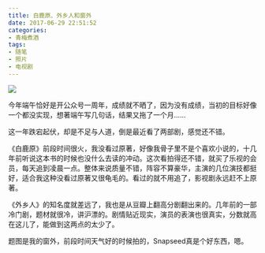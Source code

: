 ```yaml
---
title: 白鹿原、外乡人和窗外
date: 2017-06-29 22:51:52
categories:
- 青梅煮酒
tags:
- 随笔
- 照片
- 电视剧
---
```


![](https://wx2.sinaimg.cn/large/006tNbRwly1fwvwyid54yj30wv0igdm7.jpg)

今年端午恰好是开公众号一周年，成绩就不晒了，因为没有成绩，当初的目标好像一个都没实现，想著端午写几句话，结果又拖了一个月……

这一年跌宕起伏，却是不足与人道，倒是最近看了两部剧，感觉还不错。

《白鹿原》前段时间很火，我没看过原著，好像我骨子里不是个喜欢小说的，十几年前听说这本书的时候也没什么去读的冲动。这次看拍得还不错，就买了乐视的会员，每天追到凌晨一点。整体来说质量不错，阵容不算豪华，主演的几位演技都挺好，适合我这种没看过原著又很龟毛的。看过的就不用追了，影视剧永远赶不上原著。

《外乡人》的知名度就差远了，我也是从豆瓣上翻高分剧翻出来的。几年前的一部冷门剧，题材就很冷，讲沪漂的。剧情贴近现实，演员的表演也很真实，分数就高在这儿了，能做到这两点的太少了。

题图是我的窗外，前段时间天气好的时候拍的，Snapseed真是个好东西，嗯。

